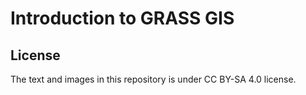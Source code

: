 Introduction to GRASS GIS
=========================

License
-------

The text and images in this repository is under CC BY-SA 4.0 license.

